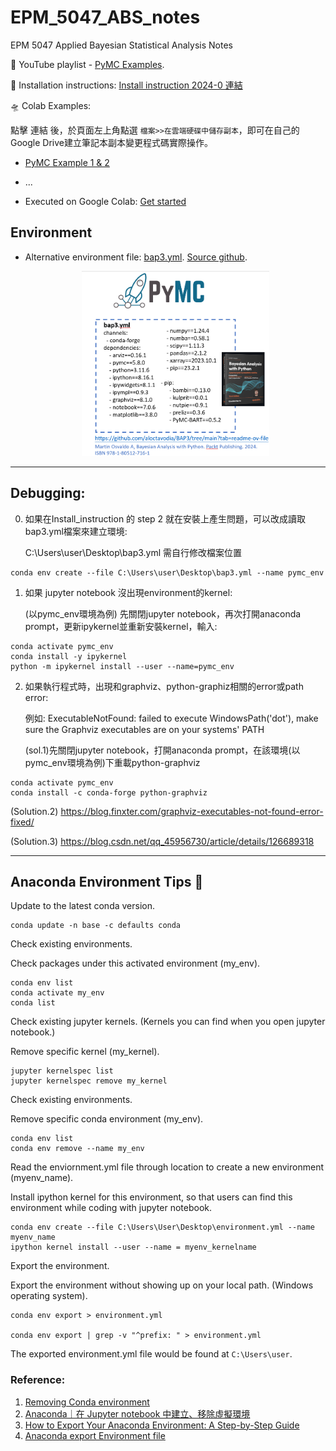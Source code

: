 # EPM_5047_ABS_notes
EPM 5047 Applied Bayesian Statistical Analysis Notes

  <!---[emoji-cheat-sheet ](https://github.com/ikatyang/emoji-cheat-sheet?tab=readme-ov-file#emoji-cheat-sheet)--->


:space_invader: YouTube playlist - [PyMC Examples](https://www.youtube.com/playlist?list=PLup8IWMcPX4pOyyDZp_Jn2rutSpIIJnmN).

:rocket: Installation instructions:
  [Install instruction 2024-0 連結](https://docs.google.com/document/d/1vAFaA7bBrA4V72iwXyycfAGqQPoxZWb6MxQkEj43A-o/edit?usp=sharing)

  <!---[Install_instruction_2024_html](https://github.com/yvminyni/EPM_5047_ABS_notes/blob/main/0820_Install_instruction-output_html.html) --->

:flying_saucer: Colab Examples:
  
  點擊 連結 後，於頁面左上角點選 `檔案>>在雲端硬碟中儲存副本`，即可在自己的Google Drive建立筆記本副本變更程式碼實際操作。

  - [PyMC Example 1 & 2](https://colab.research.google.com/drive/16ExYLitGks70uWHn8MOoL9JqsjZID6tZ?usp=sharing)
  <!---[PyMC_example.ipynb](https://colab.research.google.com/drive/1opFXvCPnOgRyTcNZE3arbTwRlcGoW5WI?usp=sharing) --->

  - ...

  - Executed on Google Colab: [Get started](https://colab.research.google.com/)
<!---
  (https://colab.research.google.com/drive/1Mhs_c9DBNYwtHE2cjfzd92YCnBSCgWP-?usp=sharing)
--->

<!---pymc_environment.yml:
![pymc_env_yml](https://github.com/yvminyni/EPM_5047_ABS_notes/blob/main/ABS_picture/create_environment_yml.jpg)
--->



## Environment
- Alternative environment file: [bap3.yml](https://github.com/yvminyni/EPM_5047_ABS_notes/blob/main/bap3.yml). 
[Source github](https://github.com/aloctavodia/BAP3/tree/main).
  
  <!---![bap3_env](https://github.com/yvminyni/EPM_5047_ABS_notes/blob/main/ABS_picture/bap3_env.png)--->
  <div align="center">
  <img src="https://github.com/yvminyni/EPM_5047_ABS_notes/blob/main/ABS_picture/bap3_env.png" width="300"  />
  </div>




----
## Debugging:

0. 如果在Install_instruction 的 step 2 就在安裝上產生問題，可以改成讀取bap3.yml檔案來建立環境:

    C:\Users\user\Desktop\bap3.yml 需自行修改檔案位置
```
conda env create --file C:\Users\user\Desktop\bap3.yml --name pymc_env
```

1. 如果 jupyter notebook 沒出現environment的kernel:
   
   (以pymc_env環境為例) 先關閉jupyter notebook，再次打開anaconda prompt，更新ipykernel並重新安裝kernel，輸入:
```
conda activate pymc_env
conda install -y ipykernel
python -m ipykernel install --user --name=pymc_env
```

2.  如果執行程式時，出現和graphviz、python-graphiz相關的error或path error:

    例如: ExecutableNotFound: failed to execute WindowsPath('dot'), make sure the Graphviz executables are on your systems' PATH
    
    (sol.1)先關閉jupyter notebook，打開anaconda prompt，在該環境(以pymc_env環境為例)下重載python-graphviz
    
```
conda activate pymc_env
conda install -c conda-forge python-graphviz
```
  (Solution.2) https://blog.finxter.com/graphviz-executables-not-found-error-fixed/

  (Solution.3) https://blog.csdn.net/qq_45956730/article/details/126689318

----
## Anaconda Environment Tips :wrench:

Update to the latest conda version.
```
conda update -n base -c defaults conda
```

Check existing environments. 

Check packages under this activated environment (my_env).
```
conda env list
conda activate my_env
conda list 
```

Check existing jupyter kernels. (Kernels you can find when you open jupyter notebook.)

Remove specific kernel (my_kernel).
```
jupyter kernelspec list
jupyter kernelspec remove my_kernel
```
Check existing environments. 

Remove specific conda environment (my_env).
```
conda env list
conda env remove --name my_env
```
Read the enviornment.yml file through location to create a new environment (myenv_name).

Install ipython kernel for this environment, so that users can find this environment while coding with jupyter notebook.
```
conda env create --file C:\Users\User\Desktop\environment.yml --name myenv_name
ipython kernel install --user --name = myenv_kernelname
```

Export the environment.

Export the environment without showing up on your local path. (Windows operating system).
```
conda env export > environment.yml

conda env export | grep -v "^prefix: " > environment.yml
```
The exported environment.yml file would be found at `C:\Users\user`.


### Reference:
1. [Removing Conda environment](https://stackoverflow.com/questions/49127834/removing-conda-environment)
2. [Anaconda｜在 Jupyter notebook 中建立、移除虛擬環境](https://medium.com/programming-with-data/%E5%9C%A8-jupyter-notebook-%E4%B8%AD%E5%BB%BA%E7%AB%8B-%E7%A7%BB%E9%99%A4%E8%99%9B%E6%93%AC%E7%92%B0%E5%A2%83-6c90c89791a5)
3. [How to Export Your Anaconda Environment: A Step-by-Step Guide](https://pythontwist.com/how-to-export-your-anaconda-environment-a-step-by-step-guide)
4. [Anaconda export Environment file](https://stackoverflow.com/questions/41274007/anaconda-export-environment-file)
